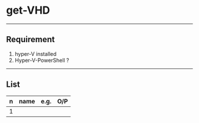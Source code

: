 # get-VHD

---

## Requirement
1. hyper-V installed
2. Hyper-V-PowerShell ?

---

## List
|n|name|e.g.|O/P|
|-|----|----|---|
|1|
